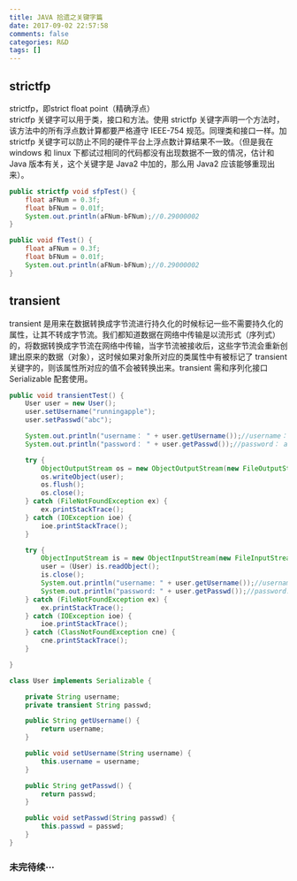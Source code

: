 ```yaml
---
title: JAVA 拾遗之关键字篇
date: 2017-09-02 22:57:58
comments: false
categories: R&D
tags: []
---
```

## strictfp
strictfp，即strict float point（精确浮点）  
strictfp 关键字可以用于类，接口和方法。使用 strictfp 关键字声明一个方法时，该方法中的所有浮点数计算都要严格遵守 IEEE-754 规范。同理类和接口一样。加 strictfp 关键字可以防止不同的硬件平台上浮点数计算结果不一致。（但是我在 windows 和 linux 下都试过相同的代码都没有出现数据不一致的情况，估计和 Java 版本有关，这个关键字是 Java2 中加的，那么用 Java2 应该能够重现出来）。
```java
public strictfp void sfpTest() {
    float aFNum = 0.3f;
    float bFNum = 0.01f;
    System.out.println(aFNum-bFNum);//0.29000002
}

public void fTest() {
    float aFNum = 0.3f;
    float bFNum = 0.01f;
    System.out.println(aFNum-bFNum);//0.29000002
}
```

## transient
transient 是用来在数据转换成字节流进行持久化的时候标记一些不需要持久化的属性，让其不转成字节流。我们都知道数据在网络中传输是以流形式（序列式）的，将数据转换成字节流在网络中传输，当字节流被接收后，这些字节流会重新创建出原来的数据（对象），这时候如果对象所对应的类属性中有被标记了 transient 关键字的，则该属性所对应的值不会被转换出来。transient 需和序列化接口 Serializable 配套使用。
```java
public void transientTest() {
    User user = new User();
    user.setUsername("runningapple");
    user.setPasswd("abc");

    System.out.println("username： " + user.getUsername());//username： runningapple
    System.out.println("password： " + user.getPasswd());//password： abc

    try {
        ObjectOutputStream os = new ObjectOutputStream(new FileOutputStream("E:/user.txt"));
        os.writeObject(user);
        os.flush();
        os.close();
    } catch (FileNotFoundException ex) {
        ex.printStackTrace();
    } catch (IOException ioe) {
        ioe.printStackTrace();
    }

    try {
        ObjectInputStream is = new ObjectInputStream(new FileInputStream("E:/user.txt"));
        user = (User) is.readObject();
        is.close();
        System.out.println("username: " + user.getUsername());//username: runningapple
        System.out.println("password: " + user.getPasswd());//password: null
    } catch (FileNotFoundException ex) {
        ex.printStackTrace();
    } catch (IOException ioe) {
        ioe.printStackTrace();
    } catch (ClassNotFoundException cne) {
        cne.printStackTrace();
    }

}

class User implements Serializable {

    private String username;
    private transient String passwd;

    public String getUsername() {
        return username;
    }

    public void setUsername(String username) {
        this.username = username;
    }

    public String getPasswd() {
        return passwd;
    }

    public void setPasswd(String passwd) {
        this.passwd = passwd;
    }
}
```
### 未完待续···